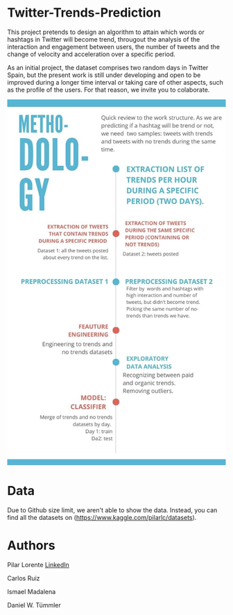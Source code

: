 # Twitter-Trends-Prediction
This project pretends to design an algorithm to attain which words or hashtags in Twitter will become trend, througout the analysis of the interaction and engagement between users, the number of tweets and the change of velocity and acceleration over a specific period.

As an initial project, the dataset comprises two random days in Twitter Spain, but the present work is still under developing and open to be improved during a longer time interval or taking care of other aspects, such as the profile of the users. For that reason, we invite you to colaborate.

![](methodology.jpg)

# Data
Due to Github size limit, we aren't able to show the data. Instead, you can find all the datasets on (https://www.kaggle.com/pilarlc/datasets).

# Authors
Pilar Lorente [LinkedIn](https://www.linkedin.com/in/pilarlc/)

Carlos Ruiz

Ismael Madalena

Daniel W. Tümmler
